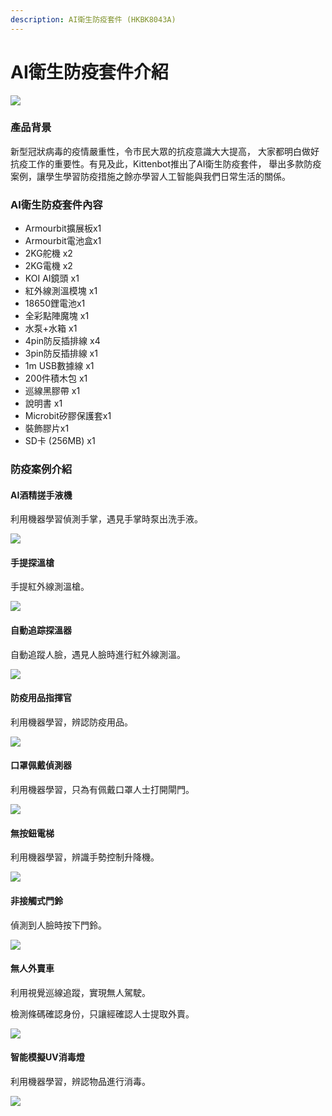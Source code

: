 ```yaml
---
description: AI衛生防疫套件 (HKBK8043A)
---
```


# AI衛生防疫套件介紹

![](https://kittenbothk.readthedocs.io/en/latest/\_images/all.png)

### 產品背景

新型冠狀病毒的疫情嚴重性，令市民大眾的抗疫意識大大提高， 大家都明白做好抗疫工作的重要性。有見及此，Kittenbot推出了AI衛生防疫套件， 舉出多款防疫案例，讓學生學習防疫措施之餘亦學習人工智能與我們日常生活的關係。

### AI衛生防疫套件內容

* Armourbit擴展板x1
* Armourbit電池盒x1
* 2KG舵機 x2
* 2KG電機 x2
* KOI AI鏡頭 x1
* 紅外線測溫模塊 x1
* 18650鋰電池x1
* 全彩點陣魔塊 x1
* 水泵+水箱 x1
* 4pin防反插排線 x4
* 3pin防反插排線 x1
* 1m USB數據線 x1
* 200件積木包 x1
* 巡線黑膠帶 x1
* 說明書 x1
* Microbit矽膠保護套x1
* 裝飾膠片x1
* SD卡 (256MB) x1

### 防疫案例介紹

#### AI酒精搓手液機

利用機器學習偵測手掌，遇見手掌時泵出洗手液。

![](https://kittenbothk.readthedocs.io/en/latest/\_images/wash.png)

#### 手提探溫槍

手提紅外線測溫槍。

![](https://kittenbothk.readthedocs.io/en/latest/\_images/tempgun.png)

#### 自動追踪探溫器

自動追蹤人臉，遇見人臉時進行紅外線測溫。

![](https://kittenbothk.readthedocs.io/en/latest/\_images/tempdesk.png)

#### 防疫用品指揮官

利用機器學習，辨認防疫用品。

![](https://kittenbothk.readthedocs.io/en/latest/\_images/command.png)

#### 口罩佩戴偵測器

利用機器學習，只為有佩戴口罩人士打開閘門。

![](https://kittenbothk.readthedocs.io/en/latest/\_images/maskdoor.png)

#### 無按鈕電梯

利用機器學習，辨識手勢控制升降機。

![](https://kittenbothk.readthedocs.io/en/latest/\_images/lift.png)

#### 非接觸式門鈴

偵測到人臉時按下門鈴。

![](https://kittenbothk.readthedocs.io/en/latest/\_images/bell.png)

#### 無人外賣車

利用視覺巡線追蹤，實現無人駕駛。

檢測條碼確認身份，只讓經確認人士提取外賣。

![](https://kittenbothk.readthedocs.io/en/latest/\_images/car.png)

#### 智能模擬UV消毒燈

利用機器學習，辨認物品進行消毒。

![](https://kittenbothk.readthedocs.io/en/latest/\_images/uvlight.png)
